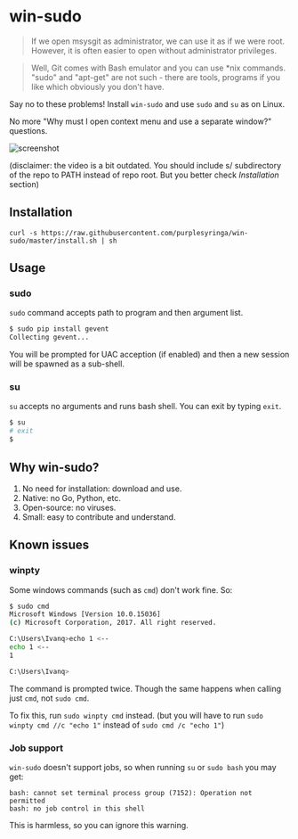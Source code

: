 # win-sudo

> If we open msysgit as administrator, we can use it as if we were root.
> However, it is often easier to open without administrator privileges.

> Well, Git comes with Bash emulator and you can use \*nix commands. "sudo" and "apt-get" are not such - there are tools, programs if you like which obviously you don't have.

Say no to these problems! Install `win-sudo` and use `sudo` and `su` as on Linux.

No more "Why must I open context menu and use a separate window?" questions.

![screenshot](img/screenshot.gif)

(disclaimer: the video is a bit outdated. You should include s/ subdirectory of the repo to PATH instead of repo root. But you better check _Installation_ section)

## Installation

```
curl -s https://raw.githubusercontent.com/purplesyringa/win-sudo/master/install.sh | sh
```

## Usage

### sudo

`sudo` command accepts path to program and then argument list.

```bash
$ sudo pip install gevent
Collecting gevent...
```

You will be prompted for UAC acception (if enabled) and then a new session will be spawned as a sub-shell.

### su

`su` accepts no arguments and runs bash shell. You can exit by typing `exit`.

```bash
$ su
# exit
$
```

## Why win-sudo?

1. No need for installation: download and use.
2. Native: no Go, Python, etc.
3. Open-source: no viruses.
4. Small: easy to contribute and understand.

## Known issues

### winpty

Some windows commands (such as `cmd`) don't work fine. So:

```bash
$ sudo cmd
Microsoft Windows [Version 10.0.15036]
(c) Microsoft Corporation, 2017. All right reserved.

C:\Users\Ivanq>echo 1 <--
echo 1 <--
1

C:\Users\Ivanq>
```

The command is prompted twice. Though the same happens when calling just `cmd`, not `sudo cmd`.

To fix this, run `sudo winpty cmd` instead. (but you will have to run `sudo winpty cmd //c "echo 1"` instead of `sudo cmd /c "echo 1"`)

### Job support

`win-sudo` doesn't support jobs, so when running `su` or `sudo bash` you may get:

```
bash: cannot set terminal process group (7152): Operation not permitted
bash: no job control in this shell
```

This is harmless, so you can ignore this warning.
